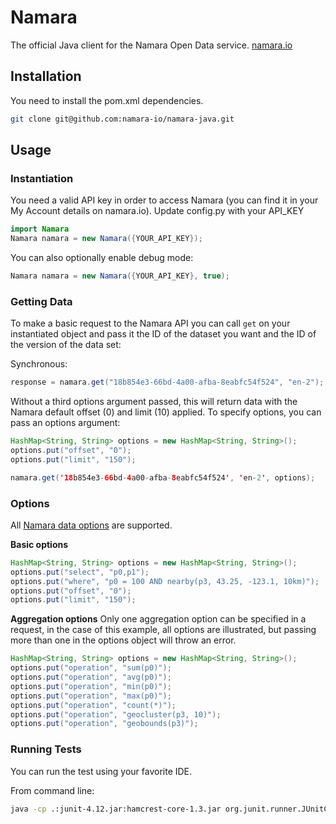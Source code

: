Namara
======

The official Java client for the Namara Open Data service. [namara.io](http://namara.io)

## Installation

You need to install the pom.xml dependencies.

```bash
git clone git@github.com:namara-io/namara-java.git
```

## Usage

### Instantiation

You need a valid API key in order to access Namara (you can find it in your My Account details on namara.io).
Update config.py with your API_KEY

```java
import Namara
Namara namara = new Namara({YOUR_API_KEY});
```

You can also optionally enable debug mode:

```java
Namara namara = new Namara({YOUR_API_KEY}, true);
```

### Getting Data

To make a basic request to the Namara API you can call `get` on your instantiated object and pass it the ID of the dataset you want and the ID of the version of the data set:

Synchronous:

```java
response = namara.get("18b854e3-66bd-4a00-afba-8eabfc54f524", "en-2");
```

Without a third options argument passed, this will return data with the Namara default offset (0) and limit (10) applied. To specify options, you can pass an options argument:

```java
HashMap<String, String> options = new HashMap<String, String>();
options.put("offset", "0");
options.put("limit", "150");

namara.get('18b854e3-66bd-4a00-afba-8eabfc54f524', 'en-2', options);
```

### Options

All [Namara data options](http://namara.io/#/api) are supported.

**Basic options**

```java
HashMap<String, String> options = new HashMap<String, String>();
options.put("select", "p0,p1");
options.put("where", "p0 = 100 AND nearby(p3, 43.25, -123.1, 10km)");
options.put("offset", "0");
options.put("limit", "150");
```

**Aggregation options**
Only one aggregation option can be specified in a request, in the case of this example, all options are illustrated, but passing more than one in the options object will throw an error.

```java
HashMap<String, String> options = new HashMap<String, String>();
options.put("operation", "sum(p0)");
options.put("operation", "avg(p0)");
options.put("operation", "min(p0)");
options.put("operation", "max(p0)");
options.put("operation", "count(*)");
options.put("operation", "geocluster(p3, 10)");
options.put("operation", "geobounds(p3)");
```

### Running Tests

You can run the test using your favorite IDE.

From command line:

```bash
java -cp .:junit-4.12.jar:hamcrest-core-1.3.jar org.junit.runner.JUnitCore src/test/java/NamaraTest
```